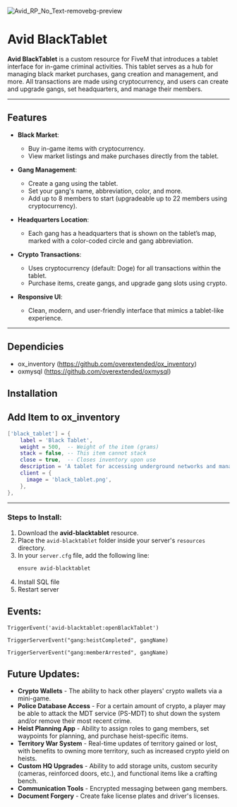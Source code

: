 ![Avid_RP_No_Text-removebg-preview](https://github.com/user-attachments/assets/994e90fc-d826-47b0-a499-a3a7bec6a54c)

# Avid BlackTablet

**Avid BlackTablet** is a custom resource for FiveM that introduces a tablet interface for in-game criminal activities. This tablet serves as a hub for managing black market purchases, gang creation and management, and more. All transactions are made using cryptocurrency, and users can create and upgrade gangs, set headquarters, and manage their members.

---

## Features

- **Black Market**: 
  - Buy in-game items with cryptocurrency.
  - View market listings and make purchases directly from the tablet.
  
- **Gang Management**:
  - Create a gang using the tablet.
  - Set your gang's name, abbreviation, color, and more.
  - Add up to 8 members to start (upgradeable up to 22 members using cryptocurrency).

- **Headquarters Location**:
  - Each gang has a headquarters that is shown on the tablet’s map, marked with a color-coded circle and gang abbreviation.

- **Crypto Transactions**:
  - Uses cryptocurrency (default: Doge) for all transactions within the tablet.
  - Purchase items, create gangs, and upgrade gang slots using crypto.

- **Responsive UI**:
  - Clean, modern, and user-friendly interface that mimics a tablet-like experience.

---
## Dependicies 
- ox_inventory (https://github.com/overextended/ox_inventory)
- oxmysql (https://github.com/overextended/oxmysql)


## Installation

## Add Item to ox_inventory
```lua
['black_tablet'] = {
    label = 'Black Tablet',
    weight = 500,  -- Weight of the item (grams)
    stack = false, -- This item cannot stack
    close = true,  -- Closes inventory upon use
    description = 'A tablet for accessing underground networks and managing gang activities.',
    client = {
      image = 'black_tablet.png',
    },
},
```

---
### Steps to Install:
1. Download the **avid-blacktablet** resource.
2. Place the `avid-blacktablet` folder inside your server's `resources` directory.
3. In your `server.cfg` file, add the following line:
   ```bash
   ensure avid-blacktablet
4. Install SQL file 
5. Restart server

## Events:
``` Open Black Tablet
TriggerEvent('avid-blacktablet:openBlackTablet')
```
``` Adding gang rep for heist completion
TriggerServerEvent("gang:heistCompleted", gangName)
```
``` Removing rep for gang member upon arrest
TriggerServerEvent("gang:memberArrested", gangName)
```

## Future Updates:  
- **Crypto Wallets** - The ability to hack other players' crypto wallets via a mini-game.  
- **Police Database Access** - For a certain amount of crypto, a player may be able to attack the MDT service (PS-MDT) to shut down the system and/or remove their most recent crime.  
- **Heist Planning App** - Ability to assign roles to gang members, set waypoints for planning, and purchase heist-specific items.  
- **Territory War System** - Real-time updates of territory gained or lost, with benefits to owning more territory, such as increased crypto yield on heists.    
- **Custom HQ Upgrades** - Ability to add storage units, custom security (cameras, reinforced doors, etc.), and functional items like a crafting bench.  
- **Communication Tools** - Encrypted messaging between gang members.  
- **Document Forgery** - Create fake license plates and driver's licenses.  
